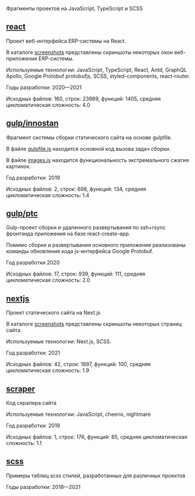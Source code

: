 Фрагменты проектов на JavaScript, TypeScript и SCSS

## [react](/js/react)
Проект веб-интерфейса ERP-системы на React.

В каталоге [screenshots](/js/react/ptc/screenshots) представлены скриншоты некоторых окон веб-приложения ERP-системы.

Используемые технологии: JavaScript, TypeScript, React, Antd, GraphQL Apollo,
Google Protobuf protobufjs, SCSS, styled-components, react-router.

Годы разработки: 2020&mdash;2021

Исходных файлов: 160, строк: 23989, функций: 1405, средняя цикломатическая сложность: 4.0 


## [gulp/innostan](/js/gulp/innostan)
Фрагмент системы сборки статического сайта на основе gulpfile.

В файле [gulpfile.js](/js/gulp/innostan/gulpfile.js) находится основной код вызова задач сборки.

В файле [images.js](/js/gulp/innostan/images.js) находится функциональность экстремального сжатия картинок.

Год разработки: 2019

Исходных файлов: 2, строк: 698, функций: 134, средняя цикломатическая сложность: 1.4 


## [gulp/ptc](/js/gulp/ptc)
Gulp-проект сборки и удаленного развертывания по ssh+rsync фронтэнда приложения
на базе react-create-app. 

Помимо сборки и развертывания основного приложения реализованы команды
обновления кода js-интерфейса Google Protobuf.

Год разработки 2020

Исходных файлов: 17, строк: 939, функций: 111, средняя цикломатическая сложность: 2.0 


## [nextjs](/js/nextjs)
Проект статического сайта на Next.js

В каталоге [screenshots](/js/nextjs/site-next/screenshots) представлены скриншоты некоторых страниц сайта.

Используемые технологии: Next.js, SCSS.

Год разработки: 2021

Исходных файлов: 42, строк: 1897, функций: 100, средняя цикломатическая сложность: 1.9 


## [scraper](/js/scraper)
Код скрапера сайта 

Используемые технологии: JavaScript, cheerio, nightmare

Год разработки: 2019

Исходных файлов: 1, строк: 176, функций: 85, средняя цикломатическая сложность: 1.1 


## [scss](/js/scss)
Примеры таблиц scss стилей, разработанных для различных проектов

Годы разработки: 2018&mdash;2021

